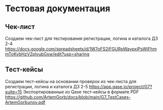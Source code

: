 # Тестовая документация
  ## Чек-лист
  Создаем чек-лист для тестирования регистрации, логина и каталога ДЗ 2-4
  https://docs.google.com/spreadsheets/d/1W7oFS2iFGURpWaypxiPsWiFhmmToKvbHzV2plvubGsw/edit?usp=sharing
  ## Тест-кейсы
  Создаем тест-кейсы на основании проверок из чек-листа для регистрации, логина и каталога ДЗ 2-5
  https://app.qase.io/project/G7?suite=15
  Экспортированные из Qase тест-кейсы в формате PDF https://github.com/ArtemGorb/docs/blob/main/G7_TestCases-ArtemGorbunov.pdf
